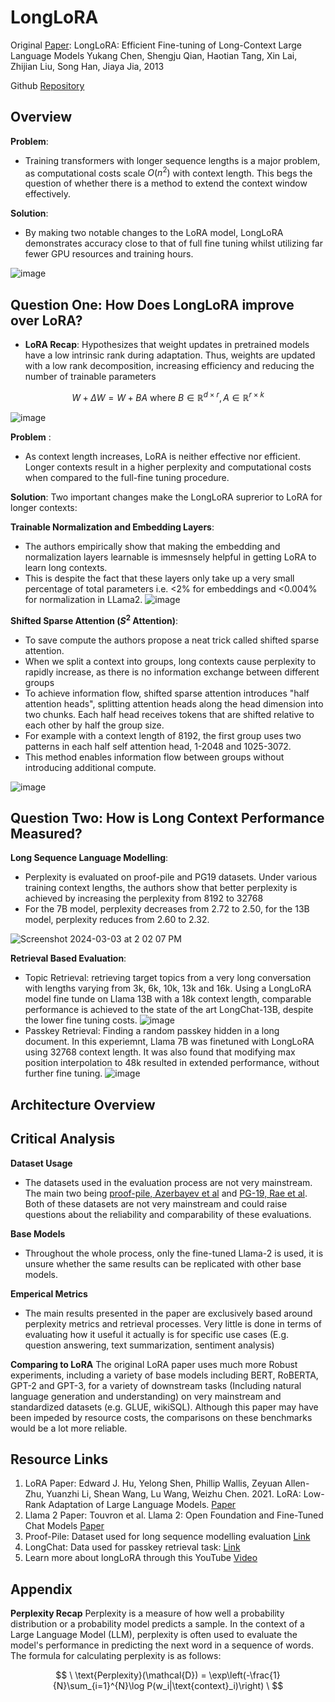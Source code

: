 # LongLoRA

Original [Paper](https://arxiv.org/abs/2309.12307): LongLoRA: Efficient Fine-tuning of Long-Context Large Language Models 
Yukang Chen, Shengju Qian, Haotian Tang, Xin Lai, Zhijian Liu, Song Han, Jiaya Jia, 2013

Github [Repository](https://github.com/dvlab-research/LongLoRA)

## Overview

__Problem__: 
- Training transformers with longer sequence lengths is a major problem, as computational costs scale $O(n^2)$ with context length. This begs the question of whether there is a method to extend the context window effectively. 

__Solution__:
- By making two notable changes to the LoRA model, LongLoRA demonstrates accuracy close to that of full fine tuning whilst utilizing far fewer GPU resources and training hours.

![image](https://github.com/edmundhhn/transformers-theory-and-practice/assets/97279107/3cc4eeed-fe73-4c77-be54-0fd584cdca4d)

## Question One: How Does LongLoRA improve over LoRA?

- __LoRA Recap__: Hypothesizes that weight updates in pretrained models have a low intrinsic rank during adaptation. Thus, weights are updated with a low rank decomposition, increasing efficiency and reducing the number of trainable parameters

$$W + \Delta W = W + BA \textrm{ where } B \in \mathbb{R}^{d \times r}, A \in \mathbb{R}^{r \times k}$$ 

 ![image](https://github.com/edmundhhn/transformers-theory-and-practice/assets/97279107/3c45da3d-cf83-4c56-aa4e-30553b4a483e)

__Problem__ :
- As context length increases, LoRA is neither effective nor efficient. Longer contexts result in a higher perplexity and computational costs when compared to the full-fine tuning procedure.

__Solution__:
Two important changes make the LongLoRA suprerior to LoRA for longer contexts:

__Trainable Normalization and Embedding Layers__:
- The authors empirically show that making the embedding and normalization layers learnable is immesnsely helpful in getting LoRA to learn long contexts.
- This is despite the fact that these layers only take up a very small percentage of total parameters i.e. <2% for embeddings and <0.004% for normalization in LLama2.
![image](https://github.com/edmundhhn/transformers-theory-and-practice/assets/97279107/4b58ee86-9ef4-40d7-b598-c3d84390055e)

__Shifted Sparse Attention ($S^2$ Attention)__: 
- To save compute the authors propose a neat trick called shifted sparse attention.
- When we split a context into groups, long contexts cause perplexity to rapidly increase, as there is no information exchange between different groups
- To achieve information flow, shifted sparse attention introduces "half attention heads", splitting attention heads along the head dimension into two chunks. Each half head receives tokens that are shifted relative to each other by half the group size.
- For example with a context length of 8192, the first group uses two patterns in each half self attention head, 1-2048 and 1025-3072.
- This method enables information flow between groups without introducing additional compute.

![image](https://github.com/edmundhhn/transformers-theory-and-practice/assets/97279107/d9ddbf42-5cf5-4987-8ec0-74da9ed25e6b)


## Question Two: How is Long Context Performance Measured?

__Long Sequence Language Modelling__: 
- Perplexity is evaluated on proof-pile and PG19 datasets. Under various training context lengths, the authors show that better perplexity is achieved by increasing the perplexity from 8192 to 32768
- For the 7B model, perplexity decreases from 2.72 to 2.50, for the 13B model, perplexity reduces from 2.60 to 2.32. 

![Screenshot 2024-03-03 at 2 02 07 PM](https://github.com/edmundhhn/transformers-theory-and-practice/assets/97279107/a7735522-ee89-4af2-ad31-f73f0c604a99)


__Retrieval Based Evaluation__: 
- Topic Retrieval: retrieving target topics from a very long conversation with lengths varying from 3k, 6k, 10k, 13k and 16k. Using a LongLoRA model fine tunde on Llama 13B with a 18k context length, comparable performance is achieved to the state of the art LongChat-13B, despite the lower fine tuning costs.
![image](https://github.com/edmundhhn/transformers-theory-and-practice/assets/97279107/1e367f94-5f6f-4cbf-a88a-60ccf5554a08)
- Passkey Retrieval: Finding a random passkey hidden in a long document. In this experiemnt, Llama 7B was finetuned with LongLoRA using 32768 context length. It was also found that modifying max position interpolation to 48k resulted in extended performance, without further fine tuning. 
![image](https://github.com/edmundhhn/transformers-theory-and-practice/assets/97279107/002cf882-be7f-4f40-b205-093999675f96)


## Architecture Overview



## Critical Analysis

__Dataset Usage__
- The datasets used in the evaluation process are not very mainstream. The main two being [proof-pile, Azerbayev et al](https://github.com/zhangir-azerbayev/proof-pile) and [PG-19, Rae et al](https://openreview.net/pdf?id=SylKikSYDH). Both of these datasets are not very mainstream and could raise questions about the reliability and comparability of these evaluations.

__Base Models__
- Throughout the whole process, only the fine-tuned Llama-2 is used, it is unsure whether the same results can be replicated with other base models.

__Emperical Metrics__
- The main results presented in the paper are exclusively based around perplexity metrics and retrieval processes. Very little is done in terms of evaluating how it useful it actually is for specific use cases (E.g. question answering, text summarization, sentiment analysis)

__Comparing to LoRA__
The original LoRA paper uses much more Robust experiments, including a variety of base models including BERT, RoBERTA, GPT-2 and GPT-3, for a variety of downstream tasks (Including natural language generation and understanding) on very mainstream and standardized datasets (e.g. GLUE, wikiSQL). Although this paper may have been impeded by resource costs, the comparisons on these benchmarks would be a lot more reliable. 

## Resource Links

1. LoRA Paper: Edward J. Hu, Yelong Shen, Phillip Wallis, Zeyuan Allen-Zhu, Yuanzhi Li, Shean Wang, Lu Wang, Weizhu Chen. 2021. LoRA: Low-Rank Adaptation of Large Language Models. [Paper](https://arxiv.org/abs/2106.09685)
2. Llama 2 Paper: Touvron et al. Llama 2: Open Foundation and Fine-Tuned Chat Models [Paper](https://arxiv.org/abs/2307.09288)
3. Proof-Pile: Dataset used for long sequence modelling evaluation [Link](https://huggingface.co/datasets/hoskinson-center/proof-pile)
4. LongChat: Data used for passkey retrieval task: [Link](https://lmsys.org/blog/2023-06-29-longchat/)
5. Learn more about longLoRA through this YouTube [Video](https://www.youtube.com/watch?v=hf5N-SlqRmA&t=812s&pp=ygUIbG9uZ2xvcmE%3D)


## Appendix

__Perplexity Recap__
Perplexity is a measure of how well a probability distribution or a probability model predicts a sample. In the context of a Large Language Model (LLM), perplexity is often used to evaluate the model's performance in predicting the next word in a sequence of words. The formula for calculating perplexity is as follows:

$$
\
\text{Perplexity}(\mathcal{D}) = \exp\left(-\frac{1}{N}\sum_{i=1}^{N}\log P(w_i|\text{context}_i)\right)
\
$$
